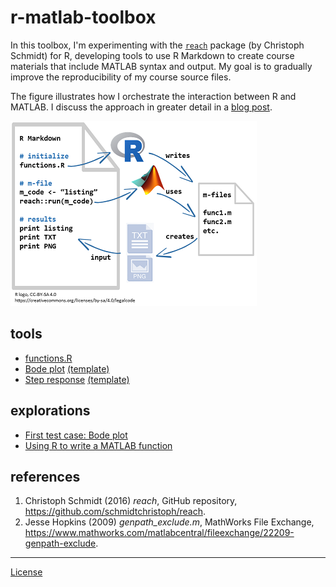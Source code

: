 # r-matlab-toolbox

In this toolbox, I'm experimenting with the [`reach`](https://github.com/schmidtchristoph/reach) package (by Christoph Schmidt) for R, developing tools to use R Markdown to create course materials that include MATLAB syntax and output. My goal is to gradually improve the reproducibility of my course source files.

The figure illustrates how I orchestrate the interaction between R and MATLAB. I discuss the approach in greater detail in a [blog post](http://www.graphdoctor.com/archives/1216). 

![](resources/r-to-matlab.png)

  
## tools 

- [functions.R](scripts/functions.R) 
- [Bode plot](scripts/03_bode.md) [(template)](scripts/template_bode.Rmd) 
- [Step response](scripts/04_step.md) [(template)](scripts/template_step.Rmd) 

## explorations 

- [First test case: Bode plot](scripts/01_bode_test.md) 
- [Using R to write a MATLAB function](scripts/02_functions.md) 


## references 

1. Christoph Schmidt (2016) *reach*, GitHub repository, https://github.com/schmidtchristoph/reach. 
2. Jesse Hopkins (2009) *genpath\_exclude.m*, MathWorks File Exchange, https://www.mathworks.com/matlabcentral/fileexchange/22209-genpath-exclude. 




--- 
[License](LICENSE.md)
